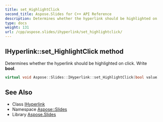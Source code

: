 ```yaml
---
title: set_HighlightClick
second_title: Aspose.Slides for C++ API Reference
description: Determines whether the hyperlink should be highlighted on click. Write bool.
type: docs
weight: 131
url: /cpp/aspose.slides/ihyperlink/set_highlightclick/
---
```

## IHyperlink::set_HighlightClick method


Determines whether the hyperlink should be highlighted on click. Write **bool**.

```cpp
virtual void Aspose::Slides::IHyperlink::set_HighlightClick(bool value)=0
```

## See Also

* Class [IHyperlink](../)
* Namespace [Aspose::Slides](../../)
* Library [Aspose.Slides](../../../)
